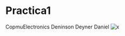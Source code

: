 # Practica1

CopmuElectronics
Deninson 
Deyner
Daniel
![x](https://cdn.nextgov.com/media/img/upload/2020/08/04/NGrecords20200804/860x394.jpg)
